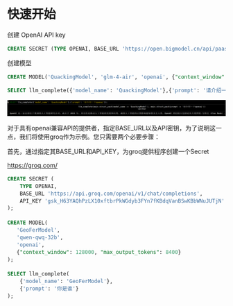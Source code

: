 


# 快速开始


创建 OpenAI API key

```sql
CREATE SECRET (TYPE OPENAI, BASE_URL 'https://open.bigmodel.cn/api/paas/v4/', API_KEY 'a293bce4644c49a890ff365c799189d5.LzYZaabAgWbXTLeb');

```

创建模型
```sql
CREATE MODEL('QuackingModel', 'glm-4-air', 'openai', {"context_window":128000,"max_output_tokens":8400});
```

```sql
SELECT llm_complete({'model_name': 'QuackingModel'},{'prompt': '请介绍一下openai'});
```

![llm_complete函数执行.png](images/llm_complete函数执行.png)


对于具有openai兼容API的提供者，指定BASE_URL以及API密钥，为了说明这一点，我们将使用groq作为示例。您只需要两个必要步骤：

首先，通过指定其BASE_URL和API_KEY，为groq提供程序创建一个Secret

https://groq.com/

```sql
CREATE SECRET (
    TYPE OPENAI,
    BASE_URL 'https://api.groq.com/openai/v1/chat/completions',
    API_KEY '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'
);
       
CREATE MODEL(
   'GeoFerModel',
   'qwen-qwq-32b', 
   'openai', 
   {"context_window": 128000, "max_output_tokens": 8400}
);

SELECT llm_complete(
    {'model_name': 'GeoFerModel'},
    {'prompt': '你是谁'}
);
```



